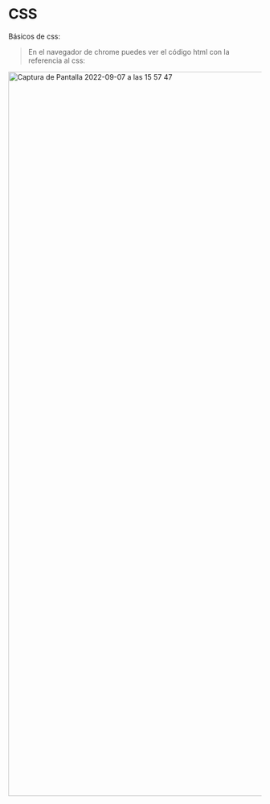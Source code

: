 # CSS
Básicos de css:
> En el navegador de chrome puedes ver el código html con la referencia al css:

<img width="1440" alt="Captura de Pantalla 2022-09-07 a las 15 57 47" src="https://user-images.githubusercontent.com/107991714/188896919-3685ab83-3561-4e43-8cea-42847e659ee3.png">
